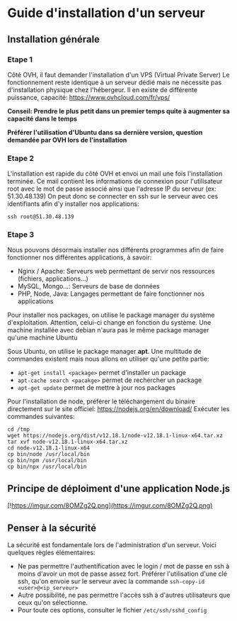 # Guide d'installation d'un serveur

## Installation générale

### Etape 1
Côté OVH, il faut demander l'installation d'un VPS (Virtual Private Server)
Le fonctionnement reste identique à un serveur dédié mais ne nécessite pas d'installation
physique chez l'hébergeur. Il en existe de différente puissance, capacité: https://www.ovhcloud.com/fr/vps/

**Conseil: Prendre le plus petit dans un premier temps quite à augmenter sa capacité dans le temps**

**Préférer l'utilisation d'Ubuntu dans sa dernière version, question demandée par OVH lors de l'installation** 

### Etape 2
L'installation est rapide du côté OVH et envoi un mail une fois l'installation terminée. Ce mail contient
les informations de connexion pour l'utilisateur root avec le mot de passe associé ainsi que l'adresse IP du serveur (ex: 51.30.48.139)
On peut donc se connecter en ssh sur le serveur avec ces identifiants afin d'y installer nos applications:

```
ssh root@51.30.48.139
```

### Etape 3
Nous pouvons désormais installer nos différents programmes afin de faire fonctionner nos différentes applications, à savoir:

* Nginx / Apache: Serveurs web permettant de servir nos ressources (fichiers, applications...)
* MySQL, Mongo...: Serveurs de base de données
* PHP, Node, Java: Langages permettant de faire fonctionner nos applications

Pour installer nos packages, on utilise le package manager du système d'exploitation. Attention, celui-ci
change en fonction du système. Une machine installée avec debian n'aura pas le même package manager qu'une machine Ubuntu

Sous Ubuntu, on utilise le package manager **apt**. Une multitude de commandes existent mais nous allons en utiliser qu'une petite partie:

* `apt-get install <package>` permet d'installer un package
* `apt-cache search <pacakge>` permet de rechercher un package
* `apt-get update` permet de mettre à jour nos packages 

Pour l'installation de node, préférer le téléchargement du binaire directement sur le site officiel: https://nodejs.org/en/download/
Exécuter les commandes suivantes:
```
cd /tmp
wget https://nodejs.org/dist/v12.18.1/node-v12.18.1-linux-x64.tar.xz
tar xvf node-v12.18.1-linux-x64.tar.xz
cd node-v12.18.1-linux-x64
cp bin/node /usr/local/bin
cp bin/npm /usr/local/bin
cp bin/npx /usr/local/bin
```

## Principe de déploiment d'une application Node.js

[!https://imgur.com/8OMZg2Q.png](https://imgur.com/8OMZg2Q.png)

## Penser à la sécurité
La sécurité est fondamentale lors de l'administration d'un serveur. Voici quelques règles élémentaires:
* Ne pas permettre l'authentification avec le login / mot de passe en ssh à moins d'avoir un mot de passe assez fort. Préférer l'utilisation d'une clé ssh, qu'on envoie sur le serveur avec la commande `ssh-copy-id <user>@<ip_serveur>`
* Autre possibilité, ne pas permettre l'accès ssh à d'autres utilisateurs que ceux qu'on sélectionne.
* Pour toute ces options, consulter le fichier `/etc/ssh/sshd_config`